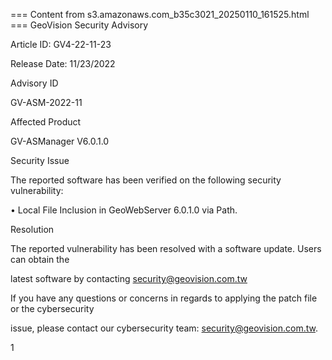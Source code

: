 === Content from s3.amazonaws.com_b35c3021_20250110_161525.html ===
GeoVision Security Advisory

Article ID: GV4-22-11-23

Release Date: 11/23/2022

Advisory ID

GV-ASM-2022-11

Affected Product

GV-ASManager V6.0.1.0

Security Issue

The reported software has been verified on the following security vulnerability:

•  Local File Inclusion in GeoWebServer 6.0.1.0 via Path.

Resolution

The reported vulnerability has been resolved with a software update. Users can obtain the

latest software by contacting security@geovision.com.tw

If you have any questions or concerns in regards to applying the patch file or the cybersecurity

issue, please contact our cybersecurity team: security@geovision.com.tw.

1


